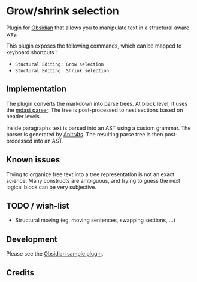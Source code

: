# Grow/shrink selection

Plugin for [Obsidian](https://obsidian.md) that allows you to manipulate text
in a structural aware way.  

This plugin exposes the following commands, which can be mapped to keyboard shortcuts :
- `Stuctural Editing: Grow selection` 
- `Stuctural Editing: Shrink selection` 

## Implementation

The plugin converts the markdown into parse trees. At block level, it uses the
[mdast parser](https://unifiedjs.com/explore/package/mdast-util-from-markdown/).
The tree is post-processed to nest sections based on header levels.

Inside paragraphs text is parsed into an AST using a custom grammar. The parser
is generated by [Anltr4ts](https://github.com/tunnelvisionlabs/antlr4ts). The
resulting parse tree is then post-processed into an AST.

## Known issues

Trying to organize free text into a tree representation is not an exact
science. Many constructs are ambiguous, and trying to guess the next logical
block can be very subjective.

## TODO / wish-list

- Structural moving (eg. moving sentences, swapping sections, ...)

## Development

Please see the [Obsidian sample plugin](https://github.com/obsidianmd/obsidian-sample-plugin).

## Credits

